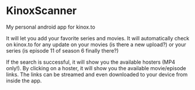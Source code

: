 # KinoxScanner

My personal android app for kinox.to

It will let you add your favorite series and movies. It will automatically check on kinox.to for any update on your movies (is there a
new upload?) or your series (is episode 11 of season 6 finally there?)

If the search is successful, it will show you the available hosters (MP4 only!). By clicking on a hoster, it will show you the available
movie/episode links. The links can be streamed and even downloaded to your device from inside the app. 

